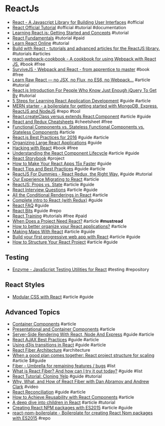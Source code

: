 # ReactJs

- [React - A Javascript Library for Building User Interfaces](https://facebook.github.io/react) #official
- [React Official Tutorial](https://facebook.github.io/react/docs/tutorial.html) #official #tutorial #documentation
- [Learning React.js: Getting Started and Concepts](https://scotch.io/tutorials/learning-react-getting-started-and-concepts) #tutorial
- [React Fundamentals](https://egghead.io/series/react-fundamentals) #tutorial #paid
- [Learn React Online](https://www.codementor.io/learn-reactjs) #tutorial
- [Build with React - tutorials and advanced articles for the ReactJS library.](http://buildwithreact.com/) #tutorials #articles
- [react-webpack-cookbook - A cookbook for using Webpack with React JS.](https://christianalfoni.github.io/react-webpack-cookbook/index.html) #book #free
- [SurviveJS - Webpack and React - from apprentice to master](http://survivejs.com) #book #free
- [Learn Raw React — no JSX, no Flux, no ES6, no Webpack…](http://jamesknelson.com/learn-raw-react-no-jsx-flux-es6-webpack/) #article #tutorial
- [React.js Introduction For People Who Know Just Enough jQuery To Get By](http://reactfordesigners.com/labs/reactjs-introduction-for-people-who-know-just-enough-jquery-to-get-by/) #tutorial
- [5 Steps for Learning React Application Development](http://developer.telerik.com/featured/5-steps-for-learning-react-application-development/) #guide #article
- [MERN starter - a boilerplate for getting started with MongoDB, Express, ReactJS and NodeJS](https://github.com/Hashnode/mern-starter) #repo #tool
- [React.createClass versus extends React.Component](https://toddmotto.com/react-create-class-versus-component/) #article #guide
- [React and Redux Cheatsheets](https://egghead.io/react-redux-cheatsheets) #cheetsheet #free
- [Functional Components vs. Stateless Functional Components vs. Stateless Components](http://tylermcginnis.com/functional-components-vs-stateless-functional-components-vs-stateless-components) #article
- [React.js Best Practices for 2016](https://blog.risingstack.com/react-js-best-practices-for-2016/) #guide #article
- [Organizing Large React Applications](http://engineering.kapost.com/2016/01/organizing-large-react-applications) #guide
- [Hacking with React](http://www.hackingwithreact.com/) #book #free
- [Understanding the React Component Lifecycle](http://busypeoples.github.io/post/react-component-lifecycle/) #article #guide
- [React Storybook](https://github.com/kadirahq/react-storybook) #project
- [How to Make Your React Apps 15x Faster](https://reactjsnews.com/how-to-make-your-react-apps-10x-faster) #guide
- [React Tips and Best Practices](http://aeflash.com/2015-02/react-tips-and-best-practices.html) #guide #article
- [ReactJS For Dummies - React Redux, the Right Way.](https://reactjs.co/) #guide #tutorial
- [Our Experience Migrating to React](http://joinhandshake.com/engineering/2016/11/10/our-experience-migrating-to-react.html) #article
- [ReactJS: Props vs. State](http://lucybain.com/blog/2016/react-state-vs-pros/) #article #guide
- [React Interview Questions](https://tylermcginnis.com/react-interview-questions) #article #guide
- [All the Conditional Renderings in React](https://www.robinwieruch.de/conditional-rendering-react) #article
- [Complete intro to React (with Redux)](https://btholt.github.io/complete-intro-to-react/all.html) #guide
- [React FAQ](https://reactfaq.site/) #guide
- [React Bits](https://github.com/vasanthk/react-bits) #guide #repo
- [React Training](https://reacttraining.com/online) #tutorials #free #paid
- [When Does a Project Need React?](https://css-tricks.com/project-need-react) #article **#mustread**
- [How to better organize your React applications?](https://medium.com/@alexmngn/how-to-better-organize-your-react-applications-2fd3ea1920f1) #article
- [Making Maps With React](https://blog.webkid.io/making-maps-with-react/) #article #guide
- [Build your first progressive web app with React](https://engineering.musefind.com/build-your-first-progressive-web-app-with-react-8e1449c575cd) #article #guide
- [How to Structure Your React Project](https://daveceddia.com/react-project-structure) #article #guide

## Testing

- [Enzyme - JavaScript Testing Utilities for React](https://github.com/airbnb/enzyme) #testing #repository

## React Styles

- [Modular CSS with React](https://medium.com/@pioul/modular-css-with-react-61638ae9ea3e#.vqdk24k0n) #article #guide

## Advanced Topics

- [Container Components](https://medium.com/@learnreact/container-components-c0e67432e005#.7jmmv6re1) #article
- [Presentational and Container Components](https://medium.com/@dan_abramov/smart-and-dumb-components-7ca2f9a7c7d0#.vrx0vbeio) #article
- [Server-Side Rendering With React, Node And Express](https://www.smashingmagazine.com/2016/03/server-side-rendering-react-node-express/) #guide #article
- [React AJAX Best Practices](http://andrewhfarmer.com/react-ajax-best-practices) #guide #article
- [Using d3js transitions in React](http://swizec.com/blog/using-d3js-transitions-in-react/swizec/6797) #guide #article
- [React Fiber Architecture](https://github.com/acdlite/react-fiber-architecture) #architecture
- [When a good plan comes together: React project structure for scaling](http://thereactionary.net/when-a-good-plan-comes-together-react-project-structure-for-scaling/) #article $#guide
- [Fiber - Umbrella for remaining features / bugs](https://github.com/facebook/react/issues/7925) #list
- [What is React Fiber? And how can I try it out today?](https://gist.github.com/duivvv/2ba00d413b8ff7bc1fa5a2e51c61ba43) #guide #list
- [React Tutorial: Cloning Yelp](https://www.fullstackreact.com/articles/react-tutorial-cloning-yelp) #guide #tutorial
- [Why, What, and How of React Fiber with Dan Abramov and Andrew Clark](https://www.youtube.com/watch?v=crM1iRVGpGQ) #video
- [React Reconciliation](https://dev.to/ryanbas21/react-reconciliation) #guide #article
- [How to Achieve Reusability with React Components](https://medium.com/walmartlabs/how-to-achieve-reusability-with-react-components-81edeb7fb0e0#.xkgczn7p1) #article
- [A deep dive into children in React](https://mxstbr.blog/2017/02/react-children-deepdive) #article #tutorial
- [Creating React NPM packages with ES2015](http://julian.io/creating-react-npm-packages-with-es2015) #article #guide
- [react-npm-boilerplate - Boilerplate for creating React Npm packages with ES2015](https://github.com/juliancwirko/react-npm-boilerplate) #repo